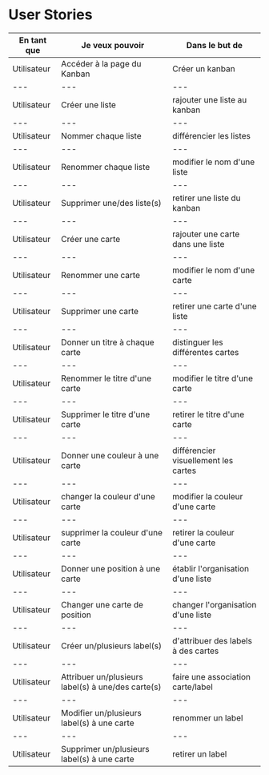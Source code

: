 # User Stories

|En tant que|Je veux pouvoir| Dans le but de|
|---|---|---|
|Utilisateur|Accéder à la page du Kanban|Créer un kanban|
|---|---|---|
|Utilisateur|Créer une liste|rajouter une liste au kanban|
|---|---|---|
|Utilisateur|Nommer chaque liste|différencier les listes|
|---|---|---|
|Utilisateur|Renommer chaque liste|modifier le nom d'une liste|
|---|---|---|
|Utilisateur|Supprimer une/des liste(s)|retirer une liste du kanban|
|---|---|---|
|Utilisateur|Créer une carte | rajouter une carte dans une liste|
|---|---|---|
|Utilisateur|Renommer une carte|modifier le nom d'une carte|
|---|---|---|
|Utilisateur|Supprimer une carte|retirer une carte d'une liste|
|---|---|---|
|Utilisateur|Donner un titre à chaque carte|distinguer les différentes cartes|
|---|---|---|
|Utilisateur|Renommer le titre d'une carte|modifier le titre d'une carte|
|---|---|---|
|Utilisateur|Supprimer le titre d'une carte|retirer le titre d'une carte|
|---|---|---|
|Utilisateur|Donner une couleur à une carte|différencier visuellement les cartes|
|---|---|---|
|Utilisateur|changer la couleur d'une carte|modifier la couleur d'une carte|
|---|---|---|
|Utilisateur|supprimer la couleur d'une carte|retirer la couleur d'une carte|
|---|---|---|
|Utilisateur|Donner une position à une carte |établir l'organisation d'une liste|
|---|---|---|
|Utilisateur|Changer une carte de position|changer l'organisation d'une liste|
|---|---|---|
|Utilisateur|Créer un/plusieurs label(s)|d'attribuer des labels à des cartes|
|---|---|---|
|Utilisateur|Attribuer un/plusieurs label(s) à une/des carte(s)|faire une association carte/label|
|---|---|---|
|Utilisateur|Modifier un/plusieurs label(s) à une carte|renommer un label|
|---|---|---|
|Utilisateur|Supprimer un/plusieurs label(s) à une carte|retirer un label|
